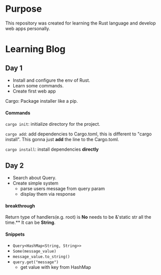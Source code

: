 # Purpose
This repository was created for learning the Rust language and develop web apps personally.

# Learning Blog

## Day 1
- Install and configure the env of Rust.
- Learn some commands.
- Create first web app

Cargo: Package installer like a pip.

#### Commands
`cargo init`: initialize directory for the project.

`cargo add`: add dependencies to Cargo.toml, this is different to "cargo install".
This gonna just **add** the line to the Cargo.toml.

`cargo install`: install dependencies **directly**

## Day 2
- Search about Query.
- Create simple system
    - parse users message from query param
    - display them via response

#### breakthrough
Return type of handlers(e.g. root) is **No** needs to be &'static str all the time.**
It can be **String**.

#### Snippets
- `Query<HashMap<String, String>>`
- `Some(message_value)`
- `message_value.to_string()`
- `query.get("message")`
    - get value with key from HashMap
